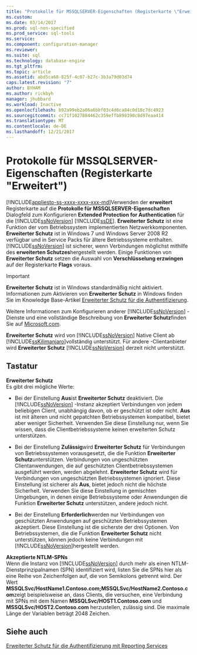```yaml
---
title: "Protokolle für MSSQLSERVER-Eigenschaften (Registerkarte \"Erweitert\") | Microsoft Docs"
ms.custom: 
ms.date: 03/14/2017
ms.prod: sql-non-specified
ms.prod_service: sql-tools
ms.service: 
ms.component: configuration-manager
ms.reviewer: 
ms.suite: sql
ms.technology: database-engine
ms.tgt_pltfrm: 
ms.topic: article
ms.assetid: abd5ca68-825f-4c07-b27c-3b3a79d03d74
caps.latest.revision: "7"
author: BYHAM
ms.author: rickbyh
manager: jhubbard
ms.workload: Inactive
ms.openlocfilehash: b92a99eb2a86a6bbf03c4d6ca84c0d18c7dc4923
ms.sourcegitcommit: cc71f1027884462c359effb898390c8d97eaa414
ms.translationtype: MT
ms.contentlocale: de-DE
ms.lasthandoff: 12/21/2017
---
```

# <a name="protocols-for-mssqlserver-properties-advanced-tab"></a>Protokolle für MSSQLSERVER-Eigenschaften (Registerkarte "Erweitert")
[!INCLUDE[appliesto-ss-xxxx-xxxx-xxx-md](../../includes/appliesto-ss-xxxx-xxxx-xxx-md.md)]Verwenden der **erweitert** Registerkarte auf die **Protokolle für MSSQLSERVER-Eigenschaften** Dialogfeld zum Konfigurieren **Extended Protection for Authentication** für die [!INCLUDE[ssNoVersion](../../includes/ssnoversion-md.md)] [!INCLUDE[ssDE](../../includes/ssde-md.md)]. **Erweiterter Schutz** ist eine Funktion der vom Betriebssystem implementierten Netzwerkkomponenten. **Erweiterter Schutz** ist in Windows 7 und Windows Server 2008 R2 verfügbar und in Service Packs für ältere Betriebssysteme enthalten. [!INCLUDE[ssNoVersion](../../includes/ssnoversion-md.md)] ist sicherer, wenn Verbindungen möglichst mithilfe des **erweiterten Schutzes**hergestellt werden. Einige Funktionen von **Erweiterter Schutz** setzen die Auswahl von **Verschlüsselung erzwingen** auf der Registerkarte **Flags** voraus.  
  
> [!IMPORTANT]  
>  **Erweiterter Schutz** ist in Windows standardmäßig nicht aktiviert. Informationen zum Aktivieren von **Erweiterter Schutz** in Windows finden Sie im Knowledge Base-Artikel [Erweiterter Schutz für die Authentifizierung](http://go.microsoft.com/fwlink/?LinkId=178431).  
  
 Weitere Informationen zum Konfigurieren anderer [!INCLUDE[ssNoVersion](../../includes/ssnoversion-md.md)] -Dienste und eine vollständige Beschreibung von **Erweiterter Schutz**finden Sie auf [Microsoft.com](http://go.microsoft.com/fwlink/?LinkId=177752).  
  
 **Erweiterter Schutz** wird von [!INCLUDE[ssNoVersion](../../includes/ssnoversion-md.md)] Native Client ab [!INCLUDE[ssKilimanjaro](../../includes/sskilimanjaro-md.md)]vollständig unterstützt. Für andere -Clientanbieter wird **Erweiterter Schutz** [!INCLUDE[ssNoVersion](../../includes/ssnoversion-md.md)] derzeit nicht unterstützt.  
  
## <a name="options"></a>Tastatur  
 **Erweiterter Schutz**  
 Es gibt drei mögliche Werte:  
  
-   Bei der Einstellung **Aus**ist **Erweiterter Schutz** deaktiviert. Die [!INCLUDE[ssNoVersion](../../includes/ssnoversion-md.md)] -Instanz akzeptiert Verbindungen von jedem beliebigen Client, unabhängig davon, ob er geschützt ist oder nicht. **Aus** ist mit älteren und nicht gepatchten Betriebssystemen kompatibel, bietet aber weniger Sicherheit. Verwenden Sie diese Einstellung nur, wenn Sie wissen, dass die Clientbetriebssysteme keinen erweiterten Schutz unterstützen.  
  
-   Bei der Einstellung **Zulässig**wird **Erweiterter Schutz** für Verbindungen von Betriebssystemen vorausgesetzt, die die Funktion **Erweiterter Schutz**unterstützen. Verbindungen von ungeschützten Clientanwendungen, die auf geschützten Clientbetriebssystemen ausgeführt werden, werden abgelehnt. **Erweiterter Schutz** wird für Verbindungen von ungeschützten Betriebssystemen ignoriert. Diese Einstellung ist sicherer als **Aus**, bietet jedoch nicht die höchste Sicherheit. Verwenden Sie diese Einstellung in gemischten Umgebungen, in denen einige Betriebssysteme oder Anwendungen die Funktion **Erweiterter Schutz** unterstützen, andere jedoch nicht.  
  
-   Bei der Einstellung **Erforderlich**werden nur Verbindungen von geschützten Anwendungen auf geschützten Betriebssystemen akzeptiert. Diese Einstellung ist die sicherste der drei Optionen. Von Betriebssystemen, die die Funktion **Erweiterter Schutz** nicht unterstützen, können jedoch keine Verbindungen mit [!INCLUDE[ssNoVersion](../../includes/ssnoversion-md.md)]hergestellt werden.  
  
 **Akzeptierte NTLM-SPNs**  
 Wenn die Instanz von [!INCLUDE[ssNoVersion](../../includes/ssnoversion-md.md)] durch mehr als einen NTLM-Dienstprinzipalnamen (SPN) identifiziert wird, listen Sie die SPNs hier als eine Reihe von Zeichenfolgen auf, die von Semikolons getrennt wird. Der Wert **MSSQLSvc/HostName1.Contoso.com;MSSQLSvc/HostName2.Contoso.com**zeigt beispielsweise an, dass Clients, die versuchen, eine Verbindung mit SPNs mit dem Namen **MSSQLSvc/HOST1.Contoso.com** und **MSSQLSvc/HOST2.Contoso.com** herzustellen, zulässig sind. Die maximale Länge der Variablen beträgt 2048 Zeichen.  
  
## <a name="see-also"></a>Siehe auch  
 [Erweiterter Schutz für die Authentifizierung mit Reporting Services](../../reporting-services/security/extended-protection-for-authentication-with-reporting-services.md)  
  
  

